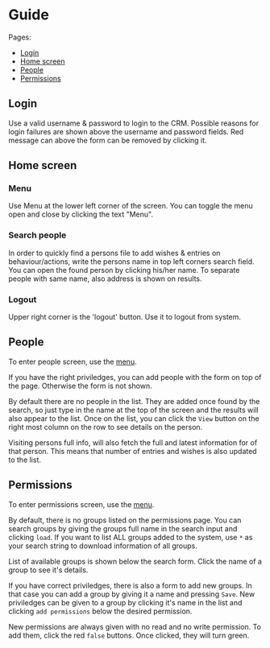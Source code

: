 # Guide

Pages:
- [Login](#login)
- [Home screen](#home-screen)
- [People](#people)
- [Permissions](#permissions)

## Login

Use a valid username & password to login to the CRM. Possible reasons for login failures are shown above the username and password fields. Red message can above the form can be removed by clicking it. 

## Home screen

### Menu

Use Menu at the lower left corner of the screen. You can toggle the menu open and close by clicking the text "Menu". 

### Search people

In order to quickly find a persons file to add wishes & entries on behaviour/actions, write the persons name in top left corners search field. You can open the found person by clicking his/her name. To separate people with same name, also address is shown on results. 

### Logout

Upper right corner is the 'logout' button. Use it to logout from system. 

## People

To enter people screen, use the [menu](#menu). 

If you have the right priviledges, you can add people with the form on top of the page. Otherwise the form is not shown. 

By default there are no people in the list. They are added once found by the search, so just type in the name at the top of the screen and the results will also appear to the list. Once on the list, you can click the `View` button on the right most column on the row to see details on the person. 

Visiting persons full info, will also fetch the full and latest information for of that person. This means that number of entries and wishes is also updated to the list. 

## Permissions

To enter permissions screen, use the [menu](#menu). 

By default, there is no groups listed on the permissions page. You can search groups by giving the groups full name in the search input and clicking `load`. If you want to list ALL groups added to the system, use `*` as your search string to download information of all groups. 

List of available groups is shown below the search form. Click the name of a group to see it's details. 

If you have correct priviledges, there is also a form to add new groups. In that case you can add a group by giving it a name and pressing `Save`. New priviledges can be given to a group by clicking it's name in the list and clicking `add permissions` below the desired permission. 

New permissions are always given with no read and no write permission. To add them, click the red `false` buttons. Once clicked, they will turn green. 